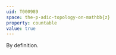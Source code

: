 ```yaml
---
uid: T000989
space: the-p-adic-topology-on-mathbb{z}
property: countable
value: true
---
```

By definition.

